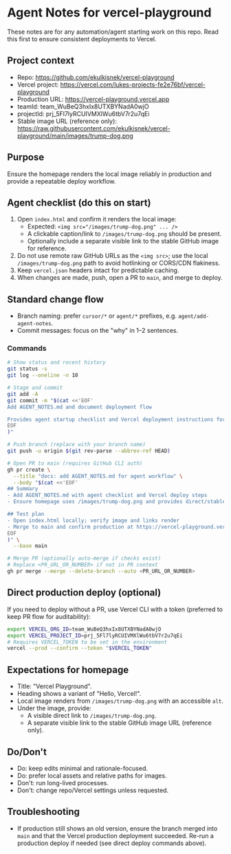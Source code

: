 # Agent Notes for vercel-playground

These notes are for any automation/agent starting work on this repo. Read this first to ensure consistent deployments to Vercel.

## Project context
- Repo: https://github.com/ekulkisnek/vercel-playground
- Vercel project: https://vercel.com/lukes-projects-fe2e76bf/vercel-playground
- Production URL: https://vercel-playground.vercel.app
- teamId: team_WuBeQ3hxIx8UTXBYNadA0wjO
- projectId: prj_5Fl7lyRCUIVMXlWu6tbV7r2u7qEi
- Stable image URL (reference only): https://raw.githubusercontent.com/ekulkisnek/vercel-playground/main/images/trump-dog.png

## Purpose
Ensure the homepage renders the local image reliably in production and provide a repeatable deploy workflow.

## Agent checklist (do this on start)
1. Open `index.html` and confirm it renders the local image:
   - Expected: `<img src="/images/trump-dog.png" ... />`
   - A clickable caption/link to `/images/trump-dog.png` should be present.
   - Optionally include a separate visible link to the stable GitHub image for reference.
2. Do not use remote raw GitHub URLs as the `<img src>`; use the local `/images/trump-dog.png` path to avoid hotlinking or CORS/CDN flakiness.
3. Keep `vercel.json` headers intact for predictable caching.
4. When changes are made, push, open a PR to `main`, and merge to deploy.

## Standard change flow
- Branch naming: prefer `cursor/*` or `agent/*` prefixes, e.g. `agent/add-agent-notes`.
- Commit messages: focus on the "why" in 1–2 sentences.

### Commands
```bash
# Show status and recent history
git status -s
git log --oneline -n 10

# Stage and commit
git add -A
git commit -m "$(cat <<'EOF'
Add AGENT_NOTES.md and document deployment flow

Provides agent startup checklist and Vercel deployment instructions for consistency.
EOF
)"

# Push branch (replace with your branch name)
git push -u origin $(git rev-parse --abbrev-ref HEAD)

# Open PR to main (requires GitHub CLI auth)
gh pr create \
  --title "docs: add AGENT_NOTES.md for agent workflow" \
  --body "$(cat <<'EOF'
## Summary
- Add AGENT_NOTES.md with agent checklist and Vercel deploy steps
- Ensure homepage uses /images/trump-dog.png and provides direct/stable links

## Test plan
- Open index.html locally; verify image and links render
- Merge to main and confirm production at https://vercel-playground.vercel.app
EOF
)" \
  --base main

# Merge PR (optionally auto-merge if checks exist)
# Replace <PR_URL_OR_NUMBER> if not in PR context
gh pr merge --merge --delete-branch --auto <PR_URL_OR_NUMBER>
```

## Direct production deploy (optional)
If you need to deploy without a PR, use Vercel CLI with a token (preferred to keep PR flow for auditability):

```bash
export VERCEL_ORG_ID=team_WuBeQ3hxIx8UTXBYNadA0wjO
export VERCEL_PROJECT_ID=prj_5Fl7lyRCUIVMXlWu6tbV7r2u7qEi
# Requires VERCEL_TOKEN to be set in the environment
vercel --prod --confirm --token "$VERCEL_TOKEN"
```

## Expectations for homepage
- Title: "Vercel Playground".
- Heading shows a variant of "Hello, Vercel!".
- Local image renders from `/images/trump-dog.png` with an accessible `alt`.
- Under the image, provide:
  - A visible direct link to `/images/trump-dog.png`.
  - A separate visible link to the stable GitHub image URL (reference only).

## Do/Don't
- Do: keep edits minimal and rationale-focused.
- Do: prefer local assets and relative paths for images.
- Don't: run long-lived processes.
- Don't: change repo/Vercel settings unless requested.

## Troubleshooting
- If production still shows an old version, ensure the branch merged into `main` and that the Vercel production deployment succeeded. Re-run a production deploy if needed (see direct deploy commands above).
